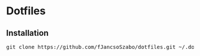 # Dotfiles

## Installation
<pre>
git clone https://github.com/fJancsoSzabo/dotfiles.git ~/.dotfiles && ~/.dotfiles/init
</pre>
